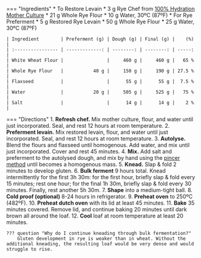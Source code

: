 === "Ingredients"
    * To Restore Levain
        * 3 g Rye Chef from [100% Hydration Mother Culture](mother-culture.md)
        * 21 g Whole Rye Flour
        * 10 g Water, 30ºC (87ºF)
    * For Rye Preferment
        * 5 g Restored Rye Levain
        * 50 g Whole Rye Flour
        * 25 g Water, 30ºC (87ºF)

    | Ingredient        | Preferment (g) | Dough (g) | Final (g) |    (%) |
    | :---------------- | -------------: | --------: | --------: | -----: |
    | White Wheat Flour |                |     460 g |     460 g |   65 % |
    | Whole Rye Flour   |           40 g |     150 g |     190 g | 27.5 % |
    | Flaxseed          |                |      55 g |      55 g |  7.5 % |
    | Water             |           20 g |     505 g |     525 g |   75 % |
    | Salt              |                |      14 g |      14 g |    2 % |

=== "Directions"
    1. **Refresh chef.** Mix mother culture, flour, and water until just incorporated. Seal, and rest 12 hours at room temperature.
    2. **Preferment levain.** Mix restored levain, flour, and water until just incorporated. Seal, and rest 12 hours at room temperature.
    3. **Autolyse.** Blend the flours and flaxseed until homogenous. Add water, and mix until just incorporated. Cover and rest 45 minutes.
    4. **Mix.** Add salt and preferment to the autolysed dough, and mix by hand using the [pincer method](https://www.youtube.com/watch?v=HoY7CPw0E1s) until becomes a homogenous mass.
    5. **Knead.** Slap & fold 2 minutes to develop gluten.
    6. **Bulk ferment** 9 hours total. Knead intermittently for the first 3h 30m: for the first hour, briefly slap & fold every 15 minutes; rest one hour; for the final 1h 30m, briefly slap & fold every 30 minutes. Finally, rest another 5h 30m.
    7. **Shape** into a medium-tight ball.
    8. **Cold proof (optional)** 8-24 hours in refrigerator.
    9.  **Preheat oven** to 250ºC (482ºF).
    10. **Preheat dutch oven** with its lid at least 45 minutes.
    11. **Bake** 35 minutes covered. Remove lid, and continue baking 20 minutes until dark brown all around the loaf.
    12. **Cool** loaf at room temperature at least 20 minutes.

    ??? question "Why do I continue kneading through bulk fermentation?"
        Gluten development in rye is weaker than in wheat. Without the additional kneading, the resulting loaf would be very dense and would struggle to rise.

[^woodenspoon]:
    WoodenSpoon. ["Rye Levain."](https://www.thefreshloaf.com/node/41939/rye-levain) _The Fresh Loaf._ 11 March 2015.
